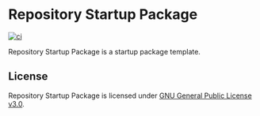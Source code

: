 # Repository Startup Package
[![ci](https://github.com/ttiimmothy/repository-startup-package/actions/workflows/ci.yml/badge.svg)](https://github.com/ttiimmothy/repository-startup-package/actions/workflows/ci.yml)

Repository Startup Package is a startup package template.

## License

Repository Startup Package is licensed under [GNU General Public License v3.0](LICENSE).